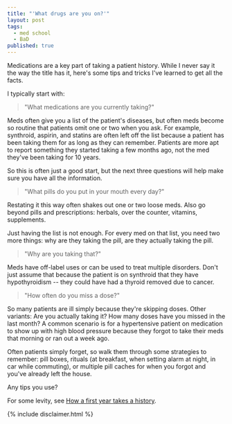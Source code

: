 ```yaml
---
title: "'What drugs are you on?'"
layout: post
tags: 
  - med school
  - BaD
published: true
---
```


Medications are a key part of taking a patient history.  While I never say it
the way the title has it, here's some tips and tricks I've learned to get all
the facts.

I typically start with:

> "What medications are you currently taking?"

Meds often give you a list of the patient's diseases, but often meds become so
routine that patients omit one or two when you ask.  For example, synthroid,
aspirin, and statins are often left off the list because a patient has been
taking them for as long as they can remember.  Patients are more apt to report
something they started taking a few months ago, not the med they've been
taking for 10 years.

So this is often just a good start, but the next three questions will help
make sure you have all the information.


> "What pills do you put in your mouth every day?"

Restating it this way often shakes out one or two loose meds.  Also go beyond
pills and prescriptions:  herbals, over the counter, vitamins, supplements.

<!-- Sidebar: pre-natal vitamins pack a powerful punch of vitamins and minerals -->
<!-- which can interfere with the absorption of other medications like insulin, so -->
<!-- taking them at the same time could bind the insulin rendering it ineffective. -->
<!-- Solution: take one in the morning and the other at night. -->

Just having the list is not enough.  For every med on that list, you need two
more things: why are they taking the pill, are they actually taking the pill.

> "Why are you taking that?"

Meds have off-label uses or can be used to treat multiple disorders.  Don't
just assume that because the patient is on synthroid that they have
hypothyroidism -- they could have had a thyroid removed due to cancer.

> "How often do you miss a dose?"

So many patients are ill simply because they're skipping doses.  Other
variants: Are you actually taking it?  How many doses have you missed in the
last month?  A common scenario is for a hypertensive patient on medication to
show up with high blood pressure because they forgot to take their meds that
morning or ran out a week ago.

Often patients simply forget, so walk them through some strategies to
remember: pill boxes, rituals (at breakfast, when setting alarm at night, in
car while commuting), or multiple pill caches for when you forgot and you've
already left the house.


Any tips you use?

For some levity, see [How a first year takes a history](http://www.youtube.com/watch?v=zxEUOzJnSJU).

{% include disclaimer.html %}